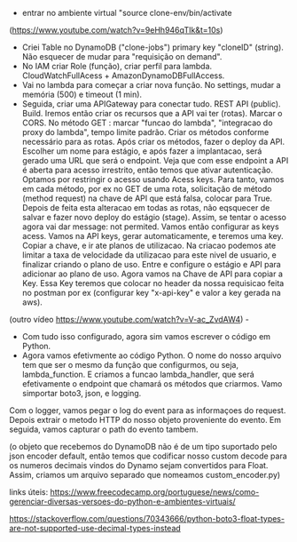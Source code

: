 
- entrar no ambiente virtual "source clone-env/bin/activate

(https://www.youtube.com/watch?v=9eHh946qTIk&t=10s)
- Criei Table no DynamoDB ("clone-jobs") primary key "cloneID" (string). Não esquecer de mudar para "requisição on demand".
- No IAM criar Role (função), criar perfil para lambda. CloudWatchFullAcess + AmazonDynamoDBFullAccess.
- Vai no lambda para começar a criar nova função. No settings, mudar a memória (500) e timeout (1 min).
- Seguida, criar uma APIGateway para conectar tudo. REST API (public). Build. Iremos então criar os recursos que a API vai ter (rotas). Marcar o CORS.
No método GET : marcar "funcao do lambda", "integracao do proxy do lambda", tempo limite padrão. Criar os métodos conforme necessário para as rotas.
Após criar os métodos, fazer o deploy da API. Escolher um nome para estágio, e após fazer a implantacao, será gerado uma URL que será o endpoint. Veja que com esse endpoint a API é aberta para acesso irrestrito, então temos que ativar autenticação.
Optamos por restringir o acesso usando Acess keys. Para tanto, vamos em cada método, por ex no GET de uma rota, solicitação de método (method request) na chave de API que está falsa, colocar para True. Depois de feita esta alteracao em todas as rotas, não eqsquecer de salvar e fazer novo deploy do estágio (stage). Assim, se tentar o acesso agora vai dar message: not permited.
Vamos então configurar as keys acess. Vamos na API keys, gerar automaticamente, e teremos uma key.
Copiar a chave, e ir ate planos de utilizacao. Na criacao podemos ate limitar a taxa de velocidade da utilizacao para este nivel de usuario, e finalizar criando o plano de uso.
Entre e configure o estágio e API para adicionar ao plano de uso.
Agora vamos na Chave de API para copiar a Key. Essa Key teremos que colocar no header da nossa requisicao feita no postman por ex (configurar key "x-api-key" e valor a key gerada na aws).

(outro vídeo https://www.youtube.com/watch?v=V-ac_ZvdAW4) - 

- Com tudo isso configurado, agora sim vamos escrever o código em Python.
- Agora vamos efetivmente ao código Python.
O nome do nosso arquivo tem que ser o mesmo da função que configurmos, ou seja, lambda_function.
E criamos a funcao lambda_handler, que será efetivamente o endpoint que chamará os métodos que criarmos.
Vamo simportar boto3, json, e logging.

Com o logger, vamos pegar o log do event para as informaçoes do request. Depois extrair o metodo HTTP do nosso objeto proveniente do evento. Em seguida, vamos capturar o path do evento tambem. 

(o objeto que recebemos do DynamoDB não é de um tipo suportado pelo json encoder default, então temos que codificar nosso custom decode para os numeros decimais vindos do Dynamo sejam convertidos para Float. Assim, criamos um arquivo separado que nomeamos custom_encoder.py)











links úteis: 
https://www.freecodecamp.org/portuguese/news/como-gerenciar-diversas-versoes-do-python-e-ambientes-virtuais/

https://stackoverflow.com/questions/70343666/python-boto3-float-types-are-not-supported-use-decimal-types-instead

